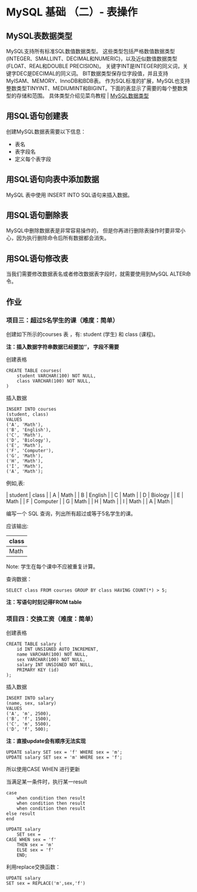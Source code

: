 # MySQL 基础 （二）- 表操作
## MySQL表数据类型
MySQL支持所有标准SQL数值数据类型。
这些类型包括严格数值数据类型(INTEGER、SMALLINT、DECIMAL和NUMERIC)，以及近似数值数据类型(FLOAT、REAL和DOUBLE PRECISION)。
关键字INT是INTEGER的同义词，关键字DEC是DECIMAL的同义词。
BIT数据类型保存位字段值，并且支持MyISAM、MEMORY、InnoDB和BDB表。
作为SQL标准的扩展，MySQL也支持整数类型TINYINT、MEDIUMINT和BIGINT。下面的表显示了需要的每个整数类型的存储和范围。 
具体类型介绍见菜鸟教程 | [MySQL数据类型](http://www.runoob.com/mysql/mysql-data-types.html)
## 用SQL语句创建表
创建MySQL数据表需要以下信息：
- 表名
- 表字段名
- 定义每个表字段

## 用SQL语句向表中添加数据
MySQL 表中使用 INSERT INTO SQL语句来插入数据。 

## 用SQL语句删除表
MySQL中删除数据表是非常容易操作的， 但是你再进行删除表操作时要非常小心，因为执行删除命令后所有数据都会消失。 

## 用SQL语句修改表
当我们需要修改数据表名或者修改数据表字段时，就需要使用到MySQL ALTER命令。

## 作业

### 项目三：超过5名学生的课（难度：简单）

创建如下所示的courses 表 ，有: student (学生) 和 class (课程)。

**注：插入数据字符串数据已经要加‘’， 字段不需要**

创建表格

```mysql
CREATE TABLE courses(
	student VARCHAR(100) NOT NULL,
    class VARCHAR(100) NOT NULL,
)
```

插入数据

```mysql
INSERT INTO courses 
(student, class)
VALUES
('A', 'Math'),
('B', 'English'),
('C', 'Math'),
('D', 'Biology'),
('E', 'Math'),
('F', 'Computer'),
('G', 'Math'),
('H', 'Math'),
('I', 'Math'),
('A', 'Math');
```

例如,表:

| student | class      |
| A       | Math       |
| B       | English    |
| C       | Math       |
| D       | Biology    |
| E       | Math       |
| F       | Computer   |
| G       | Math       |
| H       | Math       |
| I       | Math       |
| A       | Math       |

编写一个 SQL 查询，列出所有超过或等于5名学生的课。

应该输出:

| class   |
|----|
| Math    |

Note:
学生在每个课中不应被重复计算。

查询数据：

```mysql
SELECT class FROM courses GROUP BY class HAVING COUNT(*) > 5;
```

**注：写语句时刻记得FROM table**

### 项目四：交换工资（难度：简单）


创建表格

```mysql
CREATE TABLE salary (
	id INT UNSIGNED AUTO_INCREMENT, 
	name VARCHAR(100) NOT NULL,
	sex VARCHAR(100) NOT NULL,
	salary INT UNSIGNED NOT NULL,
	PRIMARY KEY (id)
);
```

插入数据

```MYSQL
INSERT INTO salary 
(name, sex, salary)
VALUES
('A', 'm', 2500),
('B', 'f', 1500),
('C', 'm', 5500),
('D', 'f', 500);
```

**注：直接update会有顺序无法实现**

```mysql
UPDATE salary SET sex = 'f' WHERE sex = 'm';
UPDATE salary SET sex = 'm' WHERE sex = 'f';
```

所以使用CASE WHEN 进行更新

当满足某一条件时，执行某一result

```mysql
case  
    when condition then result
    when condition then result
    when condition then result
else result
end
```

```mysql
UPDATE salary
	SET sex = 
CASE WHEN sex = 'f'
	THEN sex = 'm'
	ELSE sex = 'f'
	END;
```

利用replace交换函数：

```mysql
UPDATE salary
SET sex = REPLACE('m',sex,'f')
```
